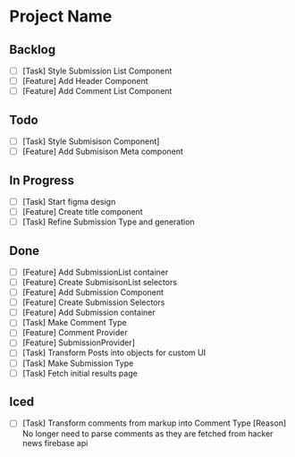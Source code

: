 # Project Name
## Backlog
- [ ] [Task] Style Submission List Component
- [ ] [Feature] Add Header Component
- [ ] [Feature] Add Comment List Component
## Todo
- [ ] [Task] Style Submisison Component]
- [ ] [Feature] Add Submisison Meta component
## In Progress
- [ ] [Task] Start figma design
- [ ] [Feature] Create title component
- [ ] [Task] Refine Submission Type and generation
## Done
- [ ] [Feature] Add SubmissionList container
- [ ] [Feature] Create SubmisisonList selectors
- [ ] [Feature] Add Submission Component
- [ ] [Feature] Create Submission Selectors
- [ ] [Feature] Add Submission container
- [ ] [Task] Make Comment Type
- [ ] [Feature] Comment Provider
- [ ] [Feature] SubmissionProvider]
- [ ] [Task] Transform Posts into objects for custom UI
- [ ] [Task] Make Submission Type
- [ ] [Task] Fetch initial results page
## Iced
- [ ] [Task] Transform comments from markup into Comment Type [Reason] No longer need to parse comments as they are fetched from hacker news firebase api
